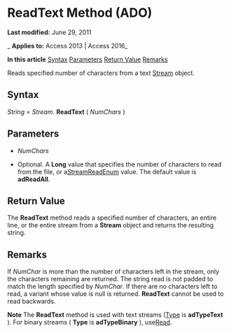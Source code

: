 
# ReadText Method (ADO)

 **Last modified:** June 29, 2011

 _ **Applies to:** Access 2013 | Access 2016_

 **In this article**
[Syntax](#sectionSection1)
[Parameters](#sectionSection2)
[Return Value](#sectionSection3)
[Remarks](#sectionSection4)



Reads specified number of characters from a text [Stream](d49b1514-e0b4-0aca-d5c2-8266f3f4fe65.md) object.

## Syntax
<a name="sectionSection1"> </a>

 _String_ = _Stream_. **ReadText** ( _NumChars_ )


## Parameters
<a name="sectionSection2"> </a>


-  _NumChars_
    
- Optional. A  **Long** value that specifies the number of characters to read from the file, or a[StreamReadEnum](12432c0d-dc2e-10ea-13db-0c07b6ba29bc.md) value. The default value is **adReadAll**.
    

## Return Value
<a name="sectionSection3"> </a>

The  **ReadText** method reads a specified number of characters, an entire line, or the entire stream from a **Stream** object and returns the resulting string.


## Remarks
<a name="sectionSection4"> </a>

If  _NumChar_ is more than the number of characters left in the stream, only the characters remaining are returned. The string read is not padded to match the length specified by _NumChar_. If there are no characters left to read, a variant whose value is null is returned. **ReadText** cannot be used to read backwards.


 **Note**  The  **ReadText** method is used with text streams ([Type](43872c74-51bf-47ae-6bdc-55d25b0dc84a.md) is **adTypeText** ). For binary streams ( **Type** is **adTypeBinary** ), use[Read](91c3ad34-f891-5be0-1fc1-c5c8a2ff07a4.md).

